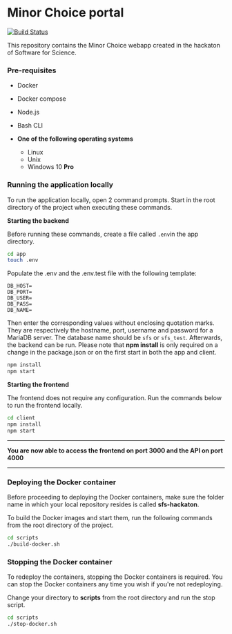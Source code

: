 # Minor Choice portal

[![Build Status](https://travis-ci.org/john-ghatas/sfs-hackaton.svg?branch=development)](https://travis-ci.org/john-ghatas/sfs-hackaton)

This repository contains the Minor Choice webapp created in the hackaton of Software for Science.

<h3>Pre-requisites</h3>

- Docker

- Docker compose

- Node.js

- Bash CLI

- **One of the following operating systems**
  - Linux
  - Unix
  - Windows 10 **Pro**

<h3>Running the application locally</h3>

To run the application locally, open 2 command prompts. Start in the root directory of the project when executing these commands.

**Starting the backend**

Before running these commands, create a file called `.env`in the app directory.

```bash
cd app
touch .env
```

Populate the .env and the .env.test file with the following template:

```
DB_HOST=
DB_PORT=
DB_USER=
DB_PASS=
DB_NAME=
```

Then enter the corresponding values without enclosing quotation marks. They are respectively the hostname, port, username and password for a MariaDB server. The database name should be `sfs` or `sfs_test`. Afterwards, the backend can be run. Please note that **npm install** is only required on a change in the package.json or on the first start in both the app and client.

```bash
npm install
npm start
```

**Starting the frontend**

The frontend does not require any configuration. Run the commands below to run the frontend locally.

```bash
cd client
npm install
npm start
```

---

**You are now able to access the frontend on port 3000 and the API on port 4000**

---

<h3>Deploying the Docker container</h3>

Before proceeding to deploying the Docker containers, make sure the folder name in which your local repository resides is called **sfs-hackaton**.

To build the Docker images and start them, run the following commands from the root directory of the project.

```bash
cd scripts
./build-docker.sh
```

<h3>Stopping the Docker container</h3>

To redeploy the containers, stopping the Docker containers is required. You can stop the Docker containers any time you wish if you're not redeploying.

Change your directory to **scripts** from the root directory and run the stop script.

```bash
cd scripts
./stop-docker.sh
```
